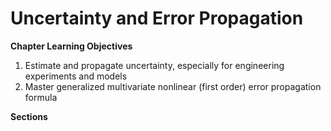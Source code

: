 # Uncertainty and Error Propagation

**Chapter Learning Objectives**
1. Estimate and propagate uncertainty, especially for engineering experiments and models
2. Master generalized multivariate nonlinear (first order) error propagation formula

**Sections**

```{tableofcontents}
```